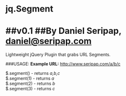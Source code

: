 jq.Segment
=========
##v0.1
##By Daniel Seripap, daniel@seripap.com
=========
Lightweight jQuery Plugin that grabs URL Segments.

###USAGE:
**Example URL:** http://www.seripap.com/a/b/c

$.segment() - returns _a,b,c_  
$.segment(1) - returns _a_  
$.segment(2) - returns _b_  
$.segment(3) - returns _c_